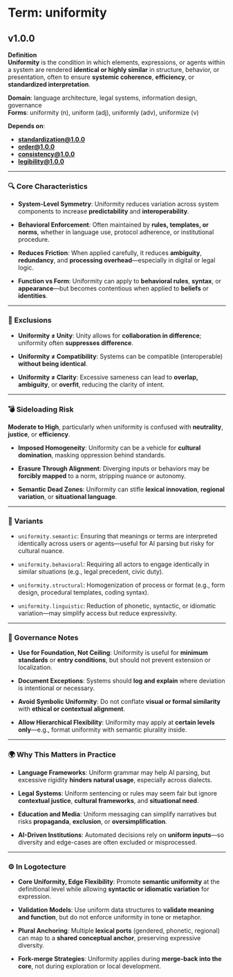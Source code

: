 # Term: uniformity

## v1.0.0

**Definition**  
**Uniformity** is the condition in which elements, expressions, or agents within a system are rendered **identical or highly similar** in structure, behavior, or presentation, often to ensure **systemic coherence**, **efficiency**, or **standardized interpretation**.

**Domain**: language architecture, legal systems, information design, governance  
**Forms**: uniformity (n), uniform (adj), uniformly (adv), uniformize (v)

**Depends on**:  
- **standardization@1.0.0**  
- **order@1.0.0**  
- **consistency@1.0.0**  
- **legibility@1.0.0**

---

### 🔍 Core Characteristics

- **System-Level Symmetry**: Uniformity reduces variation across system components to increase **predictability** and **interoperability**.

- **Behavioral Enforcement**: Often maintained by **rules, templates, or norms**, whether in language use, protocol adherence, or institutional procedure.

- **Reduces Friction**: When applied carefully, it reduces **ambiguity**, **redundancy**, and **processing overhead**—especially in digital or legal logic.

- **Function vs Form**: Uniformity can apply to **behavioral rules**, **syntax**, or **appearance**—but becomes contentious when applied to **beliefs** or **identities**.

---

### 🚫 Exclusions

- **Uniformity ≠ Unity**: Unity allows for **collaboration in difference**; uniformity often **suppresses difference**.

- **Uniformity ≠ Compatibility**: Systems can be compatible (interoperable) **without being identical**.

- **Uniformity ≠ Clarity**: Excessive sameness can lead to **overlap, ambiguity**, or **overfit**, reducing the clarity of intent.

---

### 💣 Sideloading Risk

**Moderate to High**, particularly when uniformity is confused with **neutrality**, **justice**, or **efficiency**.

- **Imposed Homogeneity**: Uniformity can be a vehicle for **cultural domination**, masking oppression behind standards.

- **Erasure Through Alignment**: Diverging inputs or behaviors may be **forcibly mapped** to a norm, stripping nuance or autonomy.

- **Semantic Dead Zones**: Uniformity can stifle **lexical innovation**, **regional variation**, or **situational language**.

---

### 🔁 Variants

- `uniformity.semantic`: Ensuring that meanings or terms are interpreted identically across users or agents—useful for AI parsing but risky for cultural nuance.

- `uniformity.behavioral`: Requiring all actors to engage identically in similar situations (e.g., legal precedent, civic duty).

- `uniformity.structural`: Homogenization of process or format (e.g., form design, procedural templates, coding syntax).

- `uniformity.linguistic`: Reduction of phonetic, syntactic, or idiomatic variation—may simplify access but reduce expressivity.

---

### 🔐 Governance Notes

- **Use for Foundation, Not Ceiling**: Uniformity is useful for **minimum standards** or **entry conditions**, but should not prevent extension or localization.

- **Document Exceptions**: Systems should **log and explain** where deviation is intentional or necessary.

- **Avoid Symbolic Uniformity**: Do not conflate **visual or formal similarity** with **ethical or contextual alignment**.

- **Allow Hierarchical Flexibility**: Uniformity may apply at **certain levels only**—e.g., format uniformity with semantic plurality inside.

---

### 🌍 Why This Matters in Practice

- **Language Frameworks**: Uniform grammar may help AI parsing, but excessive rigidity **hinders natural usage**, especially across dialects.

- **Legal Systems**: Uniform sentencing or rules may seem fair but ignore **contextual justice**, **cultural frameworks**, and **situational need**.

- **Education and Media**: Uniform messaging can simplify narratives but risks **propaganda**, **exclusion**, or **oversimplification**.

- **AI-Driven Institutions**: Automated decisions rely on **uniform inputs**—so diversity and edge-cases are often excluded or misprocessed.

---

### ⚙️ In Logotecture

- **Core Uniformity, Edge Flexibility**: Promote **semantic uniformity** at the definitional level while allowing **syntactic or idiomatic variation** for expression.

- **Validation Models**: Use uniform data structures to **validate meaning and function**, but do not enforce uniformity in tone or metaphor.

- **Plural Anchoring**: Multiple **lexical ports** (gendered, phonetic, regional) can map to a **shared conceptual anchor**, preserving expressive diversity.

- **Fork-merge Strategies**: Uniformity applies during **merge-back into the core**, not during exploration or local development.
